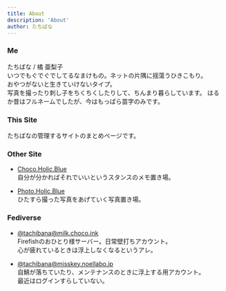 ```yaml
---
title: About
description: 'About'
author: たちばな
---
```


### Me
たちばな / 橘 亜梨子  
いつでもぐでぐでしてるなまけもの。ネットの片隅に揺蕩うひきこもり。  
おやつがないと生きていけないタイプ。  
写真を撮ったり刺し子をちくちくしたりして、ちんまり暮らしています。
はるか昔はフルネームでしたが、今はもっぱら苗字のみです。

### This Site
たちばなの管理するサイトのまとめページです。

### Other Site
* <i class="fa-solid fa-file-pen"></i> [Choco.Holic.Blue](https://choco.holic.blue)  
自分が分かればそれでいいというスタンスのメモ置き場。  

* <i class="fa-solid fa-camera"></i> [Photo.Holic.Blue](https://photo.holic.blue)  
ひたすら撮った写真をあげていく写真置き場。

### Fediverse
* <i class="fa-solid fa-rocket"></i> [@tachibana@milk.choco.ink](https://milk.choco.ink/@tachibana)  
Firefishのおひとり様サーバー。日常壁打ちアカウント。  
心が疲れているときは浮上しなくなるというアレ。

* <i class="fa-solid fa-rocket"></i> [@tachibana@misskey.noellabo.jp](https://misskey.noellabo.jp/@tachibana)  
自鯖が落ちていたり、メンテナンスのときに浮上する用アカウント。  
最近はログインすらしていない。